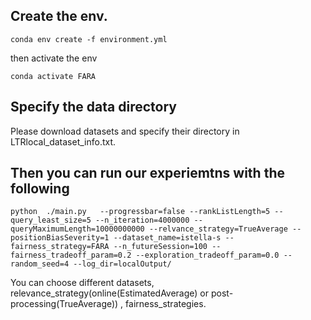 ## Create the env.
    conda env create -f environment.yml
then activate the env 

    conda activate FARA
## Specify the data directory 
Please download datasets and specify their directory in LTRlocal_dataset_info.txt.

## Then you can run our experiemtns with the following 
    python  ./main.py   --progressbar=false --rankListLength=5 --query_least_size=5 --n_iteration=4000000 --queryMaximumLength=10000000000 --relvance_strategy=TrueAverage --positionBiasSeverity=1 --dataset_name=istella-s --fairness_strategy=FARA --n_futureSession=100 --fairness_tradeoff_param=0.2 --exploration_tradeoff_param=0.0 --random_seed=4 --log_dir=localOutput/

You can choose different datasets, relevance_strategy(online(EstimatedAverage) or post-processing(TrueAverage)) , fairness_strategies.













